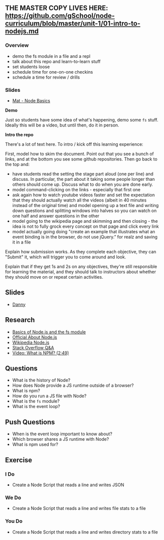 ## THE MASTER COPY LIVES HERE: https://github.com/gSchool/node-curriculum/blob/master/unit-1/01-intro-to-nodejs.md

### Overview

- demo the fs module in a file and a repl
- talk about this repo and learn-to-learn stuff
- set students loose
- schedule time for one-on-one checkins
- schedule a time for review / drills

### Slides

* [Mat - Node Basics](https://docs.google.com/a/galvanize.com/presentation/d/1HhAUwBwn0PhzqcYy77OcVyVsnOsNcL5Ffd8a28WO780/edit?usp=sharing)

**Demo**

Just so students have some idea of what's happening, demo some `fs` stuff.  Ideally this will be a video, but until then, do it in person.

**Intro the repo**

There's a lot of text here.  To intro / kick off this learning experience:

First, model how to skim the document.  Point out that you see a bunch of links, and at the bottom you see some github repositories.  Then go back to the top and:

- have students read the setting the stage part aloud (one per line) and discuss.  In particular, the part about it taking some people longer than others should come up.  Discuss what to do when you are done early.
- model command-clicking on the links - especially that first one
- ask again how to watch youtube videos faster and set the expectation that they should actually watch all the videos (albeit in 40 minutes instead of the original time) and model opening up a text file and writing down questions and splitting windows into halves so you can watch on one half and answer questions in the other
- model going to the wikipedia page and skimming and then closing - the idea is not to fully grock every concept on that page and click every link
- model actually going doing "create an example that illustrates what an event binding is in the browser, do not use jQuery.” for realz and saving it in a file

Explain how submission works.  As they complete each objective, they can "Submit" it, which will trigger you to come around and look.

Explain that if they get 1s and 2s on any objectives, they're still responsible for learning the material, and they should talk to instructors about whether they should move on or repeat certain activities.

## Slides

* [Danny](https://docs.google.com/presentation/d/100YfMyurFP87YdwCbUzYaxEUvSSoVGOrJvaXE3izVp0/edit?usp=sharing)


## Research
  * [Basics of Node.js and the fs module](/redirects/learning_experiences/2)
  * [Official About Node.js](https://nodejs.org/en/about/)
  * [Wikipedia Node.js](https://en.wikipedia.org/wiki/Node.js)
  * [Stack Overflow Q&A](http://stackoverflow.com/questions/1884724/what-is-node-js)
  * [Video: What is NPM? (2:49)](https://docs.npmjs.com/getting-started/what-is-npm)

## Questions

* What is the history of Node?
* How does Node provide a JS runtime outside of a browser?
* What is npm?
* How do you run a JS file with Node?
* What is the `fs` module?
* What is the event loop?

## Push Questions

* When is the event loop important to know about?
* Which browser shares a JS runtime with Node?
* What is npm used for?

## Exercise

### I Do

* Create a Node Script that reads a line and writes JSON

### We Do

* Create a Node Script that reads a line and writes file stats to a file

### You Do

* Create a Node Script that reads a line and writes directory stats to a file